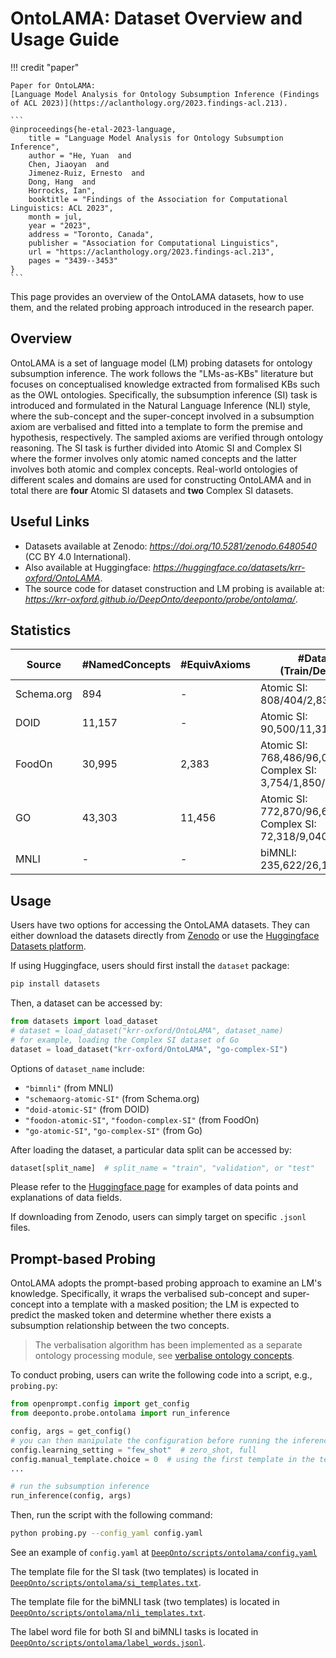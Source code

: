 # OntoLAMA: Dataset Overview and Usage Guide

!!! credit "paper"

    Paper for OntoLAMA:
    [Language Model Analysis for Ontology Subsumption Inference (Findings of ACL 2023)](https://aclanthology.org/2023.findings-acl.213).

    ```
    @inproceedings{he-etal-2023-language,
        title = "Language Model Analysis for Ontology Subsumption Inference",
        author = "He, Yuan  and
        Chen, Jiaoyan  and
        Jimenez-Ruiz, Ernesto  and
        Dong, Hang  and
        Horrocks, Ian",
        booktitle = "Findings of the Association for Computational Linguistics: ACL 2023",
        month = jul,
        year = "2023",
        address = "Toronto, Canada",
        publisher = "Association for Computational Linguistics",
        url = "https://aclanthology.org/2023.findings-acl.213",
        pages = "3439--3453"
    }
    ```

This page provides an overview of the $\textsf{OntoLAMA}$ datasets, how to use them, and the related probing approach introduced in the research paper.

## Overview

$\textsf{OntoLAMA}$ is a set of language model (LM) probing datasets for ontology subsumption inference. The work follows the "LMs-as-KBs" literature but focuses on conceptualised knowledge extracted from formalised KBs such as the OWL ontologies. Specifically, the subsumption inference (SI) task is introduced and formulated in the Natural Language Inference (NLI) style, where the sub-concept and the super-concept involved in a subsumption axiom are verbalised and fitted into a template to form the premise and hypothesis, respectively. The sampled axioms are verified through ontology reasoning. The SI task is further divided into Atomic SI and Complex SI where the former involves only atomic named concepts and the latter involves both atomic and complex concepts. Real-world ontologies of different scales and domains are used for constructing OntoLAMA and in total there are **four** Atomic SI datasets and **two** Complex SI datasets.

## Useful Links

- Datasets available at Zenodo: *<https://doi.org/10.5281/zenodo.6480540>* (CC BY 4.0 International).
- Also available at Huggingface: *<https://huggingface.co/datasets/krr-oxford/OntoLAMA>*.
- The source code for dataset construction and LM probing is available at: *<https://krr-oxford.github.io/DeepOnto/deeponto/probe/ontolama/>*.


## Statistics

<small>

| Source     | #NamedConcepts | #EquivAxioms | #Dataset (Train/Dev/Test)                                              |
|------------|----------------|--------------|------------------------------------------------------------------------|
| Schema.org | 894            | -            | Atomic SI: 808/404/2,830                                               |
| DOID       | 11,157         | -            | Atomic SI: 90,500/11,312/11,314                                        |
| FoodOn     | 30,995         | 2,383        | Atomic SI: 768,486/96,060/96,062 <br /> Complex SI: 3,754/1,850/13,080 |
| GO         | 43,303         | 11,456       | Atomic SI: 772,870/96,608/96,610 <br /> Complex SI: 72,318/9,040/9,040 |
| MNLI       | -              | -            | biMNLI: 235,622/26,180/12,906                                          |

</small>

## Usage

Users have two options for accessing the OntoLAMA datasets. They can either download the datasets directly from [Zenodo](https://doi.org/10.5281/zenodo.6480540) or use the [Huggingface Datasets platform](https://huggingface.co/datasets/krr-oxford/OntoLAMA). 

If using Huggingface, users should first install the `dataset` package:

```bash
pip install datasets
```

Then, a dataset can be accessed by:

```python
from datasets import load_dataset
# dataset = load_dataset("krr-oxford/OntoLAMA", dataset_name)
# for example, loading the Complex SI dataset of Go
dataset = load_dataset("krr-oxford/OntoLAMA", "go-complex-SI") 
```

Options of `dataset_name` include:

- `"bimnli"` (from MNLI)
- `"schemaorg-atomic-SI"` (from Schema.org)
- `"doid-atomic-SI"` (from DOID)
- `"foodon-atomic-SI"`, `"foodon-complex-SI"` (from FoodOn)
- `"go-atomic-SI"`, `"go-complex-SI"` (from Go)

After loading the dataset, a particular data split can be accessed by:

```python
dataset[split_name]  # split_name = "train", "validation", or "test"
```

Please refer to the [Huggingface page](https://huggingface.co/datasets/krr-oxford/OntoLAMA) for examples of data points and explanations of data fields.

If downloading from Zenodo, users can simply target on specific `.jsonl` files.


## Prompt-based Probing

$\textsf{OntoLAMA}$ adopts the prompt-based probing approach to examine an LM's knowledge. Specifically, it wraps the verbalised sub-concept and super-concept into a template with a masked position; the LM is expected to predict the masked token and determine whether there exists a subsumption relationship between the two concepts.

> The verbalisation algorithm has been implemented as a separate ontology processing module, see 
[verbalise ontology concepts](https://krr-oxford.github.io/DeepOnto/verbaliser/).

To conduct probing, users can write the following code into a script, e.g., `probing.py`:

```python
from openprompt.config import get_config
from deeponto.probe.ontolama import run_inference

config, args = get_config()
# you can then manipulate the configuration before running the inference
config.learning_setting = "few_shot"  # zero_shot, full
config.manual_template.choice = 0  # using the first template in the template file
...

# run the subsumption inference
run_inference(config, args)
```

Then, run the script with the following command:

```bash
python probing.py --config_yaml config.yaml
```

See an example of `config.yaml` at [`DeepOnto/scripts/ontolama/config.yaml`](https://github.com/KRR-Oxford/DeepOnto/blob/main/scripts/ontolama/config.yaml)

The template file for the SI task (two templates) is located in [`DeepOnto/scripts/ontolama/si_templates.txt`](https://github.com/KRR-Oxford/DeepOnto/blob/main/scripts/ontolama/si_templates.txt).

The template file for the biMNLI task (two templates) is located in [`DeepOnto/scripts/ontolama/nli_templates.txt`](https://github.com/KRR-Oxford/DeepOnto/blob/main/scripts/ontolama/nli_templates.txt).

The label word file for both SI and biMNLI tasks is located in [`DeepOnto/scripts/ontolama/label_words.jsonl`](https://github.com/KRR-Oxford/DeepOnto/blob/main/scripts/ontolama/label_words.jsonl).

